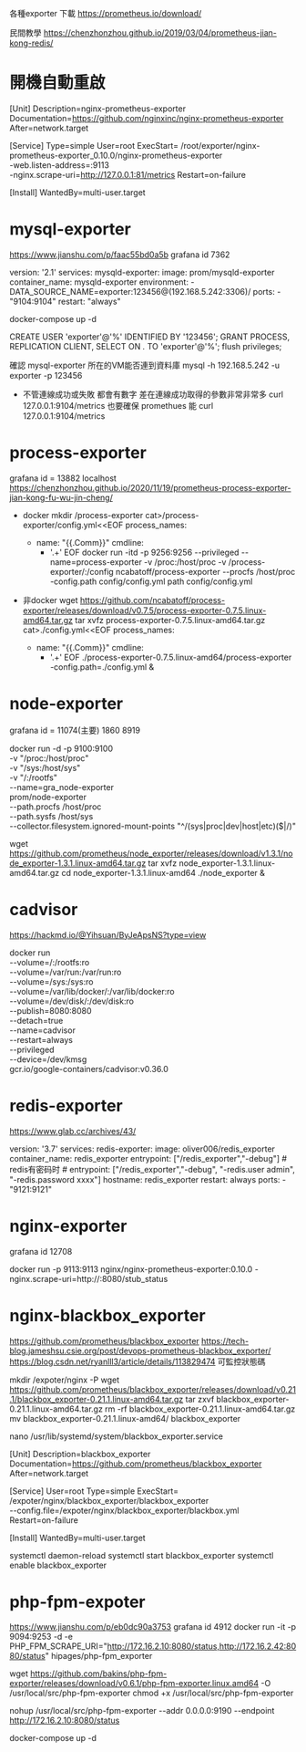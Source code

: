各種exporter 下載
https://prometheus.io/download/

民間教學
https://chenzhonzhou.github.io/2019/03/04/prometheus-jian-kong-redis/

# 開機自動重啟
[Unit]
Description=nginx-prometheus-exporter
Documentation=https://github.com/nginxinc/nginx-prometheus-exporter
After=network.target

[Service]
Type=simple
User=root
ExecStart= /root/exporter/nginx-prometheus-exporter_0.10.0/nginx-prometheus-exporter \
-web.listen-address=:9113 \
-nginx.scrape-uri=http://127.0.0.1:81/metrics
Restart=on-failure

[Install]
WantedBy=multi-user.target

# mysql-exporter
https://www.jianshu.com/p/faac55bd0a5b
grafana id 7362

version: '2.1'
services:
   mysqld-exporter:
    image: prom/mysqld-exporter
    container_name: mysqld-exporter
    environment:
      - DATA_SOURCE_NAME=exporter:123456@(192.168.5.242:3306)/
    ports:
    -  "9104:9104"
    restart: "always"
    
docker-compose up -d

CREATE USER 'exporter'@'%' IDENTIFIED BY '123456';
GRANT PROCESS, REPLICATION CLIENT, SELECT ON *.* TO 'exporter'@'%';
flush privileges;

確認 mysql-exporter 所在的VM能否連到資料庫
mysql -h 192.168.5.242 -u exporter -p 123456

* 不管連線成功或失敗 都會有數字 差在連線成功取得的參數非常非常多
curl 127.0.0.1:9104/metrics
也要確保 promethues 能 curl 127.0.0.1:9104/metrics

# process-exporter
grafana id = 13882
localhost
https://chenzhonzhou.github.io/2020/11/19/prometheus-process-exporter-jian-kong-fu-wu-jin-cheng/

* docker
mkdir /process-exporter
cat>/process-exporter/config.yml<<EOF
process_names:
  - name: "{{.Comm}}"
    cmdline:
    - '.+'
EOF
docker run -itd -p 9256:9256 --privileged --name=process-exporter -v /proc:/host/proc -v /process-exporter/:/config ncabatoff/process-exporter --procfs /host/proc -config.path config/config.yml path config/config.yml

* 非docker
wget https://github.com/ncabatoff/process-exporter/releases/download/v0.7.5/process-exporter-0.7.5.linux-amd64.tar.gz
tar xvfz process-exporter-0.7.5.linux-amd64.tar.gz
cat>./config.yml<<EOF
process_names:
  - name: "{{.Comm}}"
    cmdline:
    - '.+'
EOF
./process-exporter-0.7.5.linux-amd64/process-exporter -config.path=./config.yml &


# node-exporter
grafana id = 11074(主要) 1860 8919

docker run -d -p 9100:9100 \
-v "/proc:/host/proc" \
-v "/sys:/host/sys" \
-v "/:/rootfs" \
--name=gra_node-exporter \
prom/node-exporter \
--path.procfs /host/proc \
--path.sysfs /host/sys \
--collector.filesystem.ignored-mount-points "^/(sys|proc|dev|host|etc)($|/)"

wget https://github.com/prometheus/node_exporter/releases/download/v1.3.1/node_exporter-1.3.1.linux-amd64.tar.gz
tar xvfz node_exporter-1.3.1.linux-amd64.tar.gz
cd node_exporter-1.3.1.linux-amd64
./node_exporter &

# cadvisor
https://hackmd.io/@Yihsuan/ByJeApsNS?type=view

docker run \
  --volume=/:/rootfs:ro \
  --volume=/var/run:/var/run:ro \
  --volume=/sys:/sys:ro \
  --volume=/var/lib/docker/:/var/lib/docker:ro \
  --volume=/dev/disk/:/dev/disk:ro \
  --publish=8080:8080 \
  --detach=true \
  --name=cadvisor \
  --restart=always \
  --privileged \
  --device=/dev/kmsg \
  gcr.io/google-containers/cadvisor:v0.36.0

# redis-exporter
https://www.glab.cc/archives/43/

version: '3.7'
services:
  redis-exporter:
    image: oliver006/redis_exporter
    container_name: redis_exporter
    entrypoint: ["/redis_exporter","-debug"]
    # redis有密码时
    # entrypoint: ["/redis_exporter","-debug", "-redis.user admin", "-redis.password xxxx"]
    hostname: redis_exporter
    restart: always
    ports:
        - "9121:9121"

# nginx-exporter
grafana id 12708

docker run -p 9113:9113 nginx/nginx-prometheus-exporter:0.10.0 -nginx.scrape-uri=http://<nginx>:8080/stub_status

# nginx-blackbox_exporter
https://github.com/prometheus/blackbox_exporter
https://tech-blog.jameshsu.csie.org/post/devops-prometheus-blackbox_exporter/
https://blog.csdn.net/ryanlll3/article/details/113829474
可監控狀態碼


mkdir /expoter/nginx -P
wget https://github.com/prometheus/blackbox_exporter/releases/download/v0.21.1/blackbox_exporter-0.21.1.linux-amd64.tar.gz
tar zxvf blackbox_exporter-0.21.1.linux-amd64.tar.gz
rm -rf blackbox_exporter-0.21.1.linux-amd64.tar.gz
mv blackbox_exporter-0.21.1.linux-amd64/ blackbox_exporter

nano /usr/lib/systemd/system/blackbox_exporter.service

[Unit]
Description=blackbox_exporter
Documentation=https://github.com/prometheus/blackbox_exporter
After=network.target

[Service]
User=root
Type=simple
ExecStart= /expoter/nginx/blackbox_exporter/blackbox_exporter \
--config.file=/expoter/nginx/blackbox_exporter/blackbox.yml \
Restart=on-failure

[Install]
WantedBy=multi-user.target

systemctl daemon-reload
systemctl start blackbox_exporter
systemctl enable blackbox_exporter

# php-fpm-expoter
https://www.jianshu.com/p/eb0dc90a3753
grafana id 4912
docker run -it -p 9094:9253 -d -e PHP_FPM_SCRAPE_URI="http://172.16.2.10:8080/status,http://172.16.2.42:8080/status" hipages/php-fpm_exporter

wget https://github.com/bakins/php-fpm-exporter/releases/download/v0.6.1/php-fpm-exporter.linux.amd64 -O /usr/local/src/php-fpm-exporter
chmod +x  /usr/local/src/php-fpm-exporter

nohup /usr/local/src/php-fpm-exporter --addr 0.0.0.0:9190 --endpoint http://172.16.2.10:8080/status

docker-compose up -d